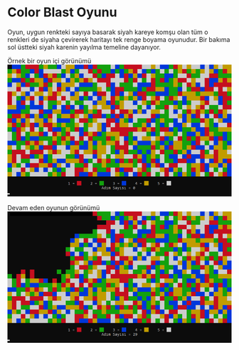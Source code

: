 
# Color Blast Oyunu

Oyun, uygun renkteki sayıya basarak siyah kareye komşu olan tüm o renkleri de siyaha çevirerek haritayı tek renge boyama oyunudur. Bir bakıma sol üstteki siyah karenin yayılma temeline dayanıyor.


Örnek bir oyun içi görünümü
![plot](./images/start.png)

Devam eden oyunun görünümü
![plot](./images/resume.png)